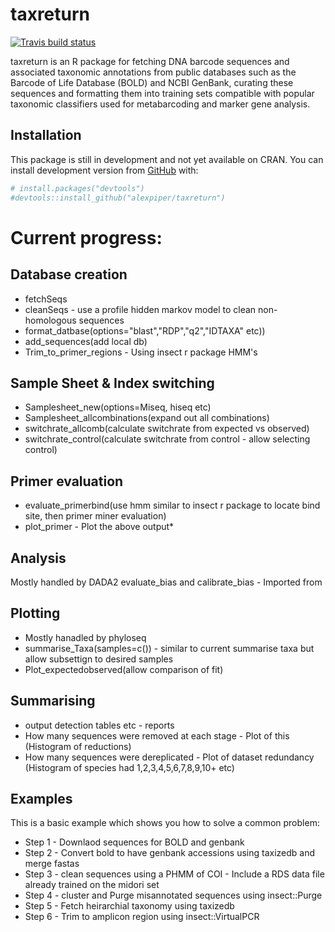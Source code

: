 
<!-- README.md is generated from README.Rmd. Please edit that file -->
taxreturn
=========

<!-- badges: start -->
[![Travis build status](https://travis-ci.org/alexpiper/taxreturn.svg?branch=master)](https://travis-ci.org/alexpiper/taxreturn) <!-- badges: end -->

taxreturn is an R package for fetching DNA barcode sequences and associated taxonomic annotations from public databases such as the Barcode of Life Database (BOLD) and NCBI GenBank, curating these sequences and formatting them into training sets compatible with popular taxonomic classifiers used for metabarcoding and marker gene analysis.

Installation
------------

This package is still in development and not yet available on CRAN. You can install development version from [GitHub](https://github.com/) with:

``` r
# install.packages("devtools")
#devtools::install_github("alexpiper/taxreturn")
```

Current progress:
=================

Database creation
-----------------

-   fetchSeqs
-   cleanSeqs - use a profile hidden markov model to clean non-homologous sequences
-   format\_datbase(options="blast","RDP","q2","IDTAXA" etc))
-   add\_sequences(add local db)
-   Trim\_to\_primer\_regions - Using insect r package HMM's

Sample Sheet & Index switching
------------------------------

-   Samplesheet\_new(options=Miseq, hiseq etc)
-   Samplesheet\_allcombinations(expand out all combinations)
-   switchrate\_allcomb(calculate switchrate from expected vs observed)
-   switchrate\_control(calculate switchrate from control - allow selecting control)

Primer evaluation
-----------------

-   evaluate\_primerbind(use hmm similar to insect r package to locate bind site, then primer miner evaluation)
-   plot\_primer - Plot the above output\*

Analysis
--------

Mostly handled by DADA2 evaluate\_bias and calibrate\_bias - Imported from

Plotting
--------

-   Mostly hanadled by phyloseq
-   summarise\_Taxa(samples=c()) - similar to current summarise taxa but allow subsettign to desired samples
-   Plot\_expectedobserved(allow comparison of fit)

Summarising
-----------

-   output detection tables etc - reports
-   How many sequences were removed at each stage - Plot of this (Histogram of reductions)
-   How many sequences were dereplicated - Plot of dataset redundancy (Histogram of species had 1,2,3,4,5,6,7,8,9,10+ etc)

Examples
--------

This is a basic example which shows you how to solve a common problem:

-   Step 1 - Downlaod sequences for BOLD and genbank
-   Step 2 - Convert bold to have genbank accessions using taxizedb and merge fastas
-   Step 3 - clean sequences using a PHMM of COI - Include a RDS data file already trained on the midori set
-   Step 4 - cluster and Purge misannotated sequences using insect::Purge
-   Step 5 - Fetch heirarchial taxonomy using taxizedb
-   Step 6 - Trim to amplicon region using insect::VirtualPCR

